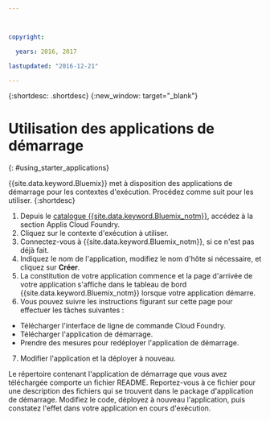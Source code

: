 ```yaml
---



copyright:

  years: 2016, 2017

lastupdated: "2016-12-21"

---
```



{:shortdesc: .shortdesc}
{:new_window: target="_blank"}


# Utilisation des applications de démarrage
{: #using_starter_applications}

{{site.data.keyword.Bluemix}} met à disposition des applications de démarrage pour les contextes d'exécution.
Procédez comme suit pour
les utiliser.
{:shortdesc}

1. Depuis le [catalogue {{site.data.keyword.Bluemix_notm}}](https://console.{DomainName}/catalog/), accédez à la section Applis Cloud Foundry.
2. Cliquez sur le contexte d'exécution à utiliser.
3. Connectez-vous à {{site.data.keyword.Bluemix_notm}}, si ce n'est pas déjà fait.
4. Indiquez le nom de l'application, modifiez le nom d'hôte si nécessaire, et cliquez sur **Créer**.
5. La constitution de votre application commence et la page d'arrivée de votre application s'affiche dans le tableau de bord {{site.data.keyword.Bluemix_notm}} lorsque votre application démarre.
6. Vous pouvez suivre les instructions figurant sur cette page pour effectuer les tâches suivantes :
  * Télécharger l'interface de ligne de commande Cloud Foundry.
  * Télécharger l'application de démarrage.
  * Prendre des mesures pour redéployer l'application de démarrage.
7. Modifier l'application et la déployer à nouveau.

Le répertoire contenant l'application de démarrage que vous avez téléchargée comporte un fichier README.  Reportez-vous à ce fichier pour une
description des fichiers qui se trouvent dans le package d'application de démarrage.  Modifiez le code, déployez à nouveau l'application, puis constatez
l'effet dans votre application en cours d'exécution.
